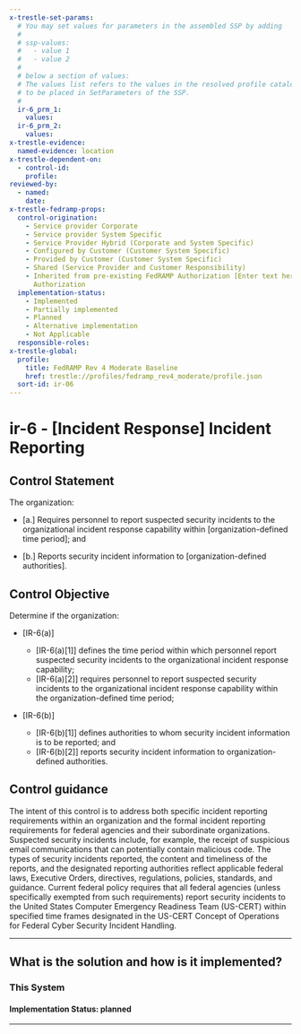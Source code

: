 ```yaml
---
x-trestle-set-params:
  # You may set values for parameters in the assembled SSP by adding
  #
  # ssp-values:
  #   - value 1
  #   - value 2
  #
  # below a section of values:
  # The values list refers to the values in the resolved profile catalog, and the ssp-values represent new values
  # to be placed in SetParameters of the SSP.
  #
  ir-6_prm_1:
    values:
  ir-6_prm_2:
    values:
x-trestle-evidence:
  named-evidence: location
x-trestle-dependent-on:
  - control-id:
    profile:
reviewed-by:
  - named:
    date:
x-trestle-fedramp-props:
  control-origination:
    - Service provider Corporate
    - Service provider System Specific
    - Service Provider Hybrid (Corporate and System Specific)
    - Configured by Customer (Customer System Specific)
    - Provided by Customer (Customer System Specific)
    - Shared (Service Provider and Customer Responsibility)
    - Inherited from pre-existing FedRAMP Authorization [Enter text here], Date of
      Authorization
  implementation-status:
    - Implemented
    - Partially implemented
    - Planned
    - Alternative implementation
    - Not Applicable
  responsible-roles:
x-trestle-global:
  profile:
    title: FedRAMP Rev 4 Moderate Baseline
    href: trestle://profiles/fedramp_rev4_moderate/profile.json
  sort-id: ir-06
---
```


# ir-6 - \[Incident Response\] Incident Reporting

## Control Statement

The organization:

- \[a.\] Requires personnel to report suspected security incidents to the organizational incident response capability within [organization-defined time period]; and

- \[b.\] Reports security incident information to [organization-defined authorities].

## Control Objective

Determine if the organization:

- \[IR-6(a)\]

  - \[IR-6(a)[1]\] defines the time period within which personnel report suspected security incidents to the organizational incident response capability;
  - \[IR-6(a)[2]\] requires personnel to report suspected security incidents to the organizational incident response capability within the organization-defined time period;

- \[IR-6(b)\]

  - \[IR-6(b)[1]\] defines authorities to whom security incident information is to be reported; and
  - \[IR-6(b)[2]\] reports security incident information to organization-defined authorities.

## Control guidance

The intent of this control is to address both specific incident reporting requirements within an organization and the formal incident reporting requirements for federal agencies and their subordinate organizations. Suspected security incidents include, for example, the receipt of suspicious email communications that can potentially contain malicious code. The types of security incidents reported, the content and timeliness of the reports, and the designated reporting authorities reflect applicable federal laws, Executive Orders, directives, regulations, policies, standards, and guidance. Current federal policy requires that all federal agencies (unless specifically exempted from such requirements) report security incidents to the United States Computer Emergency Readiness Team (US-CERT) within specified time frames designated in the US-CERT Concept of Operations for Federal Cyber Security Incident Handling.

______________________________________________________________________

## What is the solution and how is it implemented?

<!-- For implementation status enter one of: implemented, partial, planned, alternative, not-applicable -->

<!-- Note that the list of rules under ### Rules: is read-only and changes will not be captured after assembly to JSON -->

### This System

<!-- Add implementation prose for the main This System component for control: ir-6 -->

#### Implementation Status: planned

______________________________________________________________________
